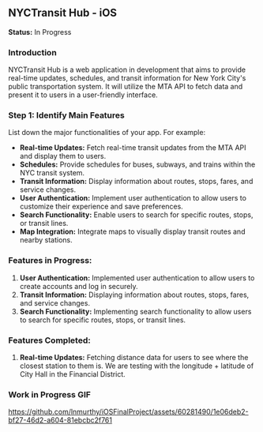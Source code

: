 ## NYCTransit Hub - iOS 

**Status:** In Progress


### Introduction

NYCTransit Hub is a web application in development that aims to provide real-time updates, schedules, and transit information for New York City's public transportation system. It will utilize the MTA API to fetch data and present it to users in a user-friendly interface.

### Step 1: Identify Main Features

List down the major functionalities of your app. For example:

- **Real-time Updates:** Fetch real-time transit updates from the MTA API and display them to users.
- **Schedules:** Provide schedules for buses, subways, and trains within the NYC transit system.
- **Transit Information:** Display information about routes, stops, fares, and service changes.
- **User Authentication:** Implement user authentication to allow users to customize their experience and save preferences.
- **Search Functionality:** Enable users to search for specific routes, stops, or transit lines.
- **Map Integration:** Integrate maps to visually display transit routes and nearby stations.

### Features in Progress:

1. **User Authentication:** Implemented user authentication to allow users to create accounts and log in securely.
2. **Transit Information:** Displaying information about routes, stops, fares, and service changes.
3. **Search Functionality:** Implementing search functionality to allow users to search for specific routes, stops, or transit lines.

### Features Completed:

1. **Real-time Updates:** Fetching distance data for users to see where the closest station to them is. We are testing with the longitude + latitude of City Hall in the Financial District. 


### Work in Progress GIF
https://github.com/lnmurthy/iOSFinalProject/assets/60281490/1e06deb2-bf27-46d2-a604-81ebcbc2f761

